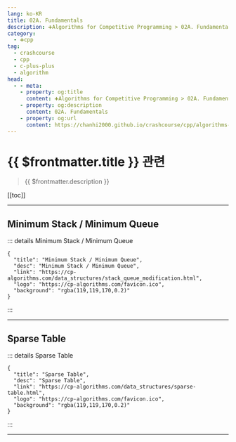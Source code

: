 ```yaml
---
lang: ko-KR
title: 02A. Fundamentals
description: ➕Algorithms for Competitive Programming > 02A. Fundamentals
category:
  - ➕cpp
tag: 
  - crashcourse
  - cpp
  - c-plus-plus
  - algorithm
head:
  - - meta:
    - property: og:title
      content: ➕Algorithms for Competitive Programming > 02A. Fundamentals
    - property: og:description
      content: 02A. Fundamentals
    - property: og:url
      content: https://chanhi2000.github.io/crashcourse/cpp/algorithms-for-competitive-programming/02-data-structures/02A.html
---
```


# {{ $frontmatter.title }} 관련

> {{ $frontmatter.description }}

[[toc]]

---

## Minimum Stack / Minimum Queue

::: details Minimum Stack / Minimum Queue

```component VPCard
{
  "title": "Minimum Stack / Minimum Queue",
  "desc": "Minimum Stack / Minimum Queue",
  "link": "https://cp-algorithms.com/data_structures/stack_queue_modification.html",
  "logo": "https://cp-algorithms.com/favicon.ico",
  "background": "rgba(119,119,170,0.2)"
}
```

:::

---

## Sparse Table

::: details Sparse Table

```component VPCard
{
  "title": "Sparse Table",
  "desc": "Sparse Table",
  "link": "https://cp-algorithms.com/data_structures/sparse-table.html",
  "logo": "https://cp-algorithms.com/favicon.ico",
  "background": "rgba(119,119,170,0.2)"
}
```

:::

---

<TagLinks />